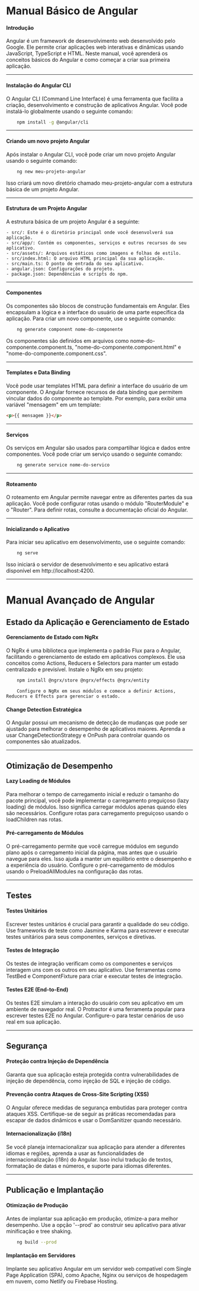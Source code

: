 # Manual Básico de Angular

<h4>Introdução</h4>

<p>
    Angular é um framework de desenvolvimento web desenvolvido pelo Google. Ele permite criar aplicações web interativas e dinâmicas usando JavaScript, TypeScript e HTML. Neste manual, você aprenderá os conceitos básicos do Angular e como começar a criar sua primeira aplicação.
</p>

---

<h4>Instalação do Angular CLI</h4>

<p>
O Angular CLI (Command Line Interface) é uma ferramenta que facilita a criação, desenvolvimento e construção de aplicativos Angular. Você pode instalá-lo globalmente usando o seguinte comando:
</p>

```sh
    npm install -g @angular/cli
```

---

<h4>Criando um novo projeto Angular</h4>

<p>
    Após instalar o Angular CLI, você pode criar um novo projeto Angular usando o seguinte comando:
</p>

```sh
    ng new meu-projeto-angular
```

<p>Isso criará um novo diretório chamado meu-projeto-angular com a estrutura básica de um projeto Angular.</p>

---

<h4>Estrutura de um Projeto Angular</h4>

<p>A estrutura básica de um projeto Angular é a seguinte:</p>

    - src/: Este é o diretório principal onde você desenvolverá sua aplicação.
    - src/app/: Contém os componentes, serviços e outros recursos do seu aplicativo.
    - src/assets/: Arquivos estáticos como imagens e folhas de estilo.
    - src/index.html: O arquivo HTML principal da sua aplicação.
    - src/main.ts: O ponto de entrada do seu aplicativo.
    - angular.json: Configurações do projeto.
    - package.json: Dependências e scripts do npm.

---

<h4>Componentes</h4>

<p>
    Os componentes são blocos de construção fundamentais em Angular. Eles encapsulam a lógica e a interface do usuário de uma parte específica da aplicação. Para criar um novo componente, use o seguinte comando:
</p>

```sh
    ng generate component nome-do-componente
```

<p>Os componentes são definidos em arquivos como nome-do-componente.component.ts, "nome-do-componente.component.html" e "nome-do-componente.component.css".</p>

---

<h4>Templates e Data Binding</h4>

<p>Você pode usar templates HTML para definir a interface do usuário de um componente. O Angular fornece recursos de data binding que permitem vincular dados do componente ao template. Por exemplo, para exibir uma variável "mensagem" em um template:</p>

```html
<p>{{ mensagem }}</p>
```

---

<h4>Serviços</h4>

<p>Os serviços em Angular são usados para compartilhar lógica e dados entre componentes. Você pode criar um serviço usando o seguinte comando:</p>

```sh
    ng generate service nome-do-servico
```

---

<h4>Roteamento</h4>

<p>
O roteamento em Angular permite navegar entre as diferentes partes da sua aplicação. 
Você pode configurar rotas usando o módulo "RouterModule" e o "Router". 
Para definir rotas, consulte a documentação oficial do Angular.
</p>

---

<h4>Inicializando o Aplicativo</h4>

<p>Para iniciar seu aplicativo em desenvolvimento, use o seguinte comando:</p>

```sh
    ng serve
```

<p>Isso iniciará o servidor de desenvolvimento e seu aplicativo estará disponível em http://localhost:4200.</p>

---

# Manual Avançado de Angular

<h2>Estado da Aplicação e Gerenciamento de Estado</h2>
<h4>Gerenciamento de Estado com NgRx</h4>

<p>O NgRx é uma biblioteca que implementa o padrão Flux para o Angular, facilitando o gerenciamento de estado em aplicativos complexos. Ele usa conceitos como Actions, Reducers e Selectors para manter um estado centralizado e previsível.
Instale o NgRx em seu projeto:</p>

```sh
    npm install @ngrx/store @ngrx/effects @ngrx/entity
```

```
    Configure o NgRx em seus módulos e comece a definir Actions, Reducers e Effects para gerenciar o estado.
```

<h4>Change Detection Estratégica</h4>
O Angular possui um mecanismo de detecção de mudanças que pode ser ajustado para melhorar o desempenho de aplicativos maiores. Aprenda a usar ChangeDetectionStrategy e OnPush para controlar quando os componentes são atualizados.

---

<h2>Otimização de Desempenho</h2>
<h4>Lazy Loading de Módulos</h4>

<p>Para melhorar o tempo de carregamento inicial e reduzir o tamanho do pacote principal, você pode implementar o carregamento preguiçoso (lazy loading) de módulos. Isso significa carregar módulos apenas quando eles são necessários. Configure rotas para carregamento preguiçoso usando o loadChildren nas rotas.</p>

<h4>Pré-carregamento de Módulos</h4>

<p>O pré-carregamento permite que você carregue módulos em segundo plano após o carregamento inicial da página, mas antes que o usuário navegue para eles. Isso ajuda a manter um equilíbrio entre o desempenho e a experiência do usuário. Configure o pré-carregamento de módulos usando o PreloadAllModules na configuração das rotas.</p>

---

<h2>Testes</h2>

<h4>Testes Unitários</h4>
<p>
    Escrever testes unitários é crucial para garantir a qualidade do seu código. Use frameworks de teste como Jasmine e Karma para escrever e executar testes unitários para seus componentes, serviços e diretivas.
</p>

<h4>Testes de Integração</h4>
<p>
    Os testes de integração verificam como os componentes e serviços interagem uns com os outros em seu aplicativo. Use ferramentas como TestBed e ComponentFixture para criar e executar testes de integração.
</p>

<h4>Testes E2E (End-to-End)</h4>
<p>
    Os testes E2E simulam a interação do usuário com seu aplicativo em um ambiente de navegador real. O Protractor é uma ferramenta popular para escrever testes E2E no Angular. Configure-o para testar cenários de uso real em sua aplicação.
</p>

---

<h2>Segurança</h2>

<h4>Proteção contra Injeção de Dependência</h4>
Garanta que sua aplicação esteja protegida contra vulnerabilidades de injeção de dependência, como injeção de SQL e injeção de código.

<h4>Prevenção contra Ataques de Cross-Site Scripting (XSS)</h4>
O Angular oferece medidas de segurança embutidas para proteger contra ataques XSS. Certifique-se de seguir as práticas recomendadas para escapar de dados dinâmicos e usar o DomSanitizer quando necessário.

<h4>Internacionalização (i18n)</h4>
Se você planeja internacionalizar sua aplicação para atender a diferentes idiomas e regiões, aprenda a usar as funcionalidades de internacionalização (i18n) do Angular. Isso inclui tradução de textos, formatação de datas e números, e suporte para idiomas diferentes.

---

<h2>Publicação e Implantação</h2>

<h4>Otimização de Produção</h4>
<p>Antes de implantar sua aplicação em produção, otimize-a para melhor desempenho. Use a opção '--prod' ao construir seu aplicativo para ativar minificação e tree shaking.</p>

```sh
    ng build --prod
```

<h4>Implantação em Servidores</h4>

<p>Implante seu aplicativo Angular em um servidor web compatível com Single Page Application (SPA), como Apache, Nginx ou serviços de hospedagem em nuvem, como Netlify ou Firebase Hosting.</p>
